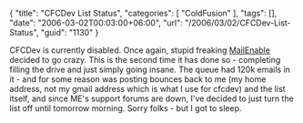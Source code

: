 {
	"title": "CFCDev List Status",
	"categories": [
		"ColdFusion"
	],
	"tags": [],
	"date": "2006-03-02T00:03:00+06:00",
	"url": "/2006/03/02/CFCDev-List-Status",
	"guid": "1130"
}

CFCDev is currently disabled. Once again, stupid freaking <a href="http://www.mailenable.com">MailEnable</a> decided to go crazy. This is the second time it has done so - completing filling the drive and just simply going insane. The queue had 120k emails in it - and for some reason was posting bounces back to me (my home address, not my gmail address which is what I use for cfcdev) and the list itself, and since ME's support forums are down, I've decided to just turn the list off until tomorrow morning. Sorry folks - but I got to sleep.